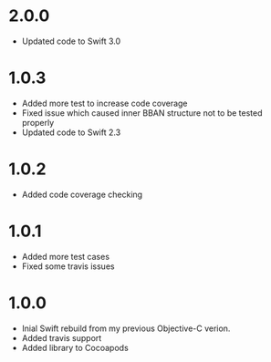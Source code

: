 # 2.0.0

* Updated code to Swift 3.0

# 1.0.3

* Added more test to increase code coverage
* Fixed issue which caused inner BBAN structure not to be tested properly
* Updated code to Swift 2.3

# 1.0.2

* Added code coverage checking

# 1.0.1

* Added more test cases
* Fixed some travis issues 

# 1.0.0

* Inial Swift rebuild from my previous Objective-C verion.
* Added travis support
* Added library to Cocoapods

